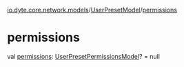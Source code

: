 [io.dyte.core.network.models](../index.md)/[UserPresetModel](index.md)/[permissions](permissions.md)

# permissions


val [permissions](permissions.md): [UserPresetPermissionsModel](../-user-preset-permissions-model/index.md)? = null
